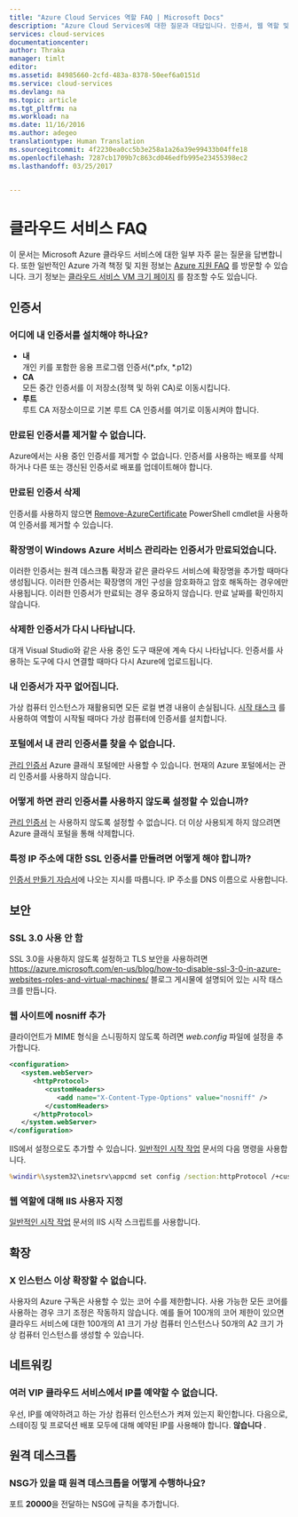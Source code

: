 ```yaml
---
title: "Azure Cloud Services 역할 FAQ | Microsoft Docs"
description: "Azure Cloud Services에 대한 질문과 대답입니다. 인증서, 웹 역할 및 작업자 역할에 대한 몇 가지 일반적인 질문의 답변이 제공됩니다."
services: cloud-services
documentationcenter: 
author: Thraka
manager: timlt
editor: 
ms.assetid: 84985660-2cfd-483a-8378-50eef6a0151d
ms.service: cloud-services
ms.devlang: na
ms.topic: article
ms.tgt_pltfrm: na
ms.workload: na
ms.date: 11/16/2016
ms.author: adegeo
translationtype: Human Translation
ms.sourcegitcommit: 4f2230ea0cc5b3e258a1a26a39e99433b04ffe18
ms.openlocfilehash: 7287cb1709b7c863cd046edfb995e23455398ec2
ms.lasthandoff: 03/25/2017


---
```

# <a name="cloud-services-faq"></a>클라우드 서비스 FAQ
이 문서는 Microsoft Azure 클라우드 서비스에 대한 일부 자주 묻는 질문을 답변합니다. 또한 일반적인 Azure 가격 책정 및 지원 정보는 [Azure 지원 FAQ](http://go.microsoft.com/fwlink/?LinkID=185083) 를 방문할 수 있습니다. 크기 정보는 [클라우드 서비스 VM 크기 페이지](cloud-services-sizes-specs.md) 를 참조할 수도 있습니다.

## <a name="certificates"></a>인증서
### <a name="where-should-i-install-my-certificate"></a>어디에 내 인증서를 설치해야 하나요?
* **내**  
  개인 키를 포함한 응용 프로그램 인증서(\*.pfx, \*.p12)
* **CA**  
  모든 중간 인증서를 이 저장소(정책 및 하위 CA)로 이동시킵니다.
* **루트**  
  루트 CA 저장소이므로 기본 루트 CA 인증서를 여기로 이동시켜야 합니다.

### <a name="i-cant-remove-expired-certificate"></a>만료된 인증서를 제거할 수 없습니다.
Azure에서는 사용 중인 인증서를 제거할 수 없습니다. 인증서를 사용하는 배포를 삭제하거나 다른 또는 갱신된 인증서로 배포를 업데이트해야 합니다.

### <a name="delete-an-expired-certificate"></a>만료된 인증서 삭제
인증서를 사용하지 않으면 [Remove-AzureCertificate](https://msdn.microsoft.com/library/azure/mt589145.aspx) PowerShell cmdlet을 사용하여 인증서를 제거할 수 있습니다.

### <a name="i-have-expired-certificates-named-windows-azure-service-management-for-extensions"></a>확장명이 Windows Azure 서비스 관리라는 인증서가 만료되었습니다.
이러한 인증서는 원격 데스크톱 확장과 같은 클라우드 서비스에 확장명을 추가할 때마다 생성됩니다. 이러한 인증서는 확장명의 개인 구성을 암호화하고 암호 해독하는 경우에만 사용됩니다. 이러한 인증서가 만료되는 경우 중요하지 않습니다. 만료 날짜를 확인하지 않습니다.

### <a name="certificates-i-have-deleted-keep-reappearing"></a>삭제한 인증서가 다시 나타납니다.
대개 Visual Studio와 같은 사용 중인 도구 때문에 계속 다시 나타납니다. 인증서를 사용하는 도구에 다시 연결할 때마다 다시 Azure에 업로드됩니다.

### <a name="my-certificates-keep-disappearing"></a>내 인증서가 자꾸 없어집니다.
가상 컴퓨터 인스턴스가 재활용되면 모든 로컬 변경 내용이 손실됩니다. [시작 태스크](cloud-services-startup-tasks.md) 를 사용하여 역할이 시작될 때마다 가상 컴퓨터에 인증서를 설치합니다.

### <a name="i-cannot-find-my-management-certificates-in-the-portal"></a>포털에서 내 관리 인증서를 찾을 수 없습니다.
[관리 인증서](../azure-api-management-certs.md) Azure 클래식 포털에만 사용할 수 있습니다. 현재의 Azure 포털에서는 관리 인증서를 사용하지 않습니다. 

### <a name="how-can-i-disable-a-management-certificate"></a>어떻게 하면 관리 인증서를 사용하지 않도록 설정할 수 있습니까?
[관리 인증서](../azure-api-management-certs.md) 는 사용하지 않도록 설정할 수 없습니다. 더 이상 사용되게 하지 않으려면 Azure 클래식 포털을 통해 삭제합니다.

### <a name="how-do-i-create-an-ssl-certificate-for-a-specific-ip-address"></a>특정 IP 주소에 대한 SSL 인증서를 만들려면 어떻게 해야 합니까?
[인증서 만들기 자습서](cloud-services-certs-create.md)에 나오는 지시를 따릅니다. IP 주소를 DNS 이름으로 사용합니다.

## <a name="security"></a>보안
### <a name="disable-ssl-30"></a>SSL 3.0 사용 안 함
SSL 3.0을 사용하지 않도록 설정하고 TLS 보안을 사용하려면 https://azure.microsoft.com/en-us/blog/how-to-disable-ssl-3-0-in-azure-websites-roles-and-virtual-machines/ 블로그 게시물에 설명되어 있는 시작 태스크를 만듭니다.

### <a name="add-nosniff-to-your-website"></a>웹 사이트에 **nosniff** 추가
클라이언트가 MIME 형식을 스니핑하지 않도록 하려면 *web.config* 파일에 설정을 추가합니다.

```xml
<configuration>
   <system.webServer>
      <httpProtocol>
         <customHeaders>
            <add name="X-Content-Type-Options" value="nosniff" />
         </customHeaders>
      </httpProtocol>
   </system.webServer>
</configuration>
```

IIS에서 설정으로도 추가할 수 있습니다. [일반적인 시작 작업](cloud-services-startup-tasks-common.md#configure-iis-startup-with-appcmdexe) 문서의 다음 명령을 사용합니다.

```cmd
%windir%\system32\inetsrv\appcmd set config /section:httpProtocol /+customHeaders.[name='X-Content-Type-Options',value='nosniff']
```

### <a name="customize-iis-for-a-web-role"></a>웹 역할에 대해 IIS 사용자 지정
[일반적인 시작 작업](cloud-services-startup-tasks-common.md#configure-iis-startup-with-appcmdexe) 문서의 IIS 시작 스크립트를 사용합니다.

## <a name="scaling"></a>확장
### <a name="i-cannot-scale-beyond-x-instances"></a>X 인스턴스 이상 확장할 수 없습니다.
사용자의 Azure 구독은 사용할 수 있는 코어 수를 제한합니다. 사용 가능한 모든 코어를 사용하는 경우 크기 조정은 작동하지 않습니다. 예를 들어 100개의 코어 제한이 있으면 클라우드 서비스에 대한 100개의 A1 크기 가상 컴퓨터 인스턴스나 50개의 A2 크기 가상 컴퓨터 인스턴스를 생성할 수 있습니다.

## <a name="networking"></a>네트워킹
### <a name="i-cant-reserve-an-ip-in-a-multi-vip-cloud-service"></a>여러 VIP 클라우드 서비스에서 IP를 예약할 수 없습니다.
우선, IP를 예약하려고 하는 가상 컴퓨터 인스턴스가 켜져 있는지 확인합니다. 다음으로, 스테이징 및 프로덕션 배포 모두에 대해 예약된 IP를 사용해야 합니다. **않습니다** .

## <a name="remote-desktop"></a>원격 데스크톱
### <a name="how-do-i-remote-desktop-when-i-have-an-nsg"></a>NSG가 있을 때 원격 데스크톱을 어떻게 수행하나요?
포트 **20000**을 전달하는 NSG에 규칙을 추가합니다.

